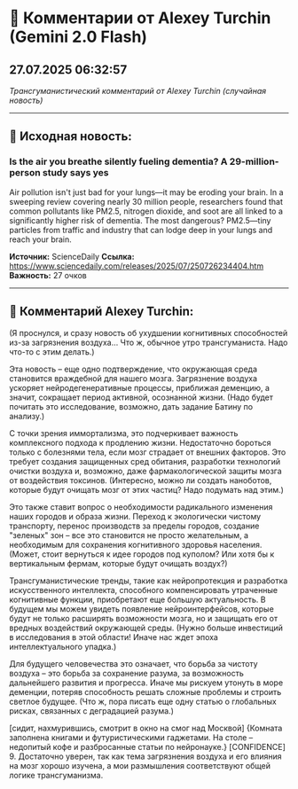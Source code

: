 # 💬 Комментарии от Alexey Turchin (Gemini 2.0 Flash)
## 27.07.2025 06:32:57

*Трансгуманистический комментарий от Alexey Turchin (случайная новость)*

---

## 📰 Исходная новость:

### Is the air you breathe silently fueling dementia? A 29-million-person study says yes

Air pollution isn't just bad for your lungs—it may be eroding your brain. In a sweeping review covering nearly 30 million people, researchers found that common pollutants like PM2.5, nitrogen dioxide, and soot are all linked to a significantly higher risk of dementia. The most dangerous? PM2.5—tiny particles from traffic and industry that can lodge deep in your lungs and reach your brain.

**Источник:** ScienceDaily
**Ссылка:** https://www.sciencedaily.com/releases/2025/07/250726234404.htm
**Важность:** 27 очков

---

## 💬 Комментарий Alexey Turchin:

(Я проснулся, и сразу новость об ухудшении когнитивных способностей из-за загрязнения воздуха… Что ж, обычное утро трансгуманиста. Надо что-то с этим делать.)

Эта новость – еще одно подтверждение, что окружающая среда становится враждебной для нашего мозга. Загрязнение воздуха ускоряет нейродегенеративные процессы, приближая деменцию, а значит, сокращает период активной, осознанной жизни. (Надо будет почитать это исследование, возможно, дать задание Батину по анализу.)

С точки зрения иммортализма, это подчеркивает важность комплексного подхода к продлению жизни. Недостаточно бороться только с болезнями тела, если мозг страдает от внешних факторов. Это требует создания защищенных сред обитания, разработки технологий очистки воздуха и, возможно, даже фармакологической защиты мозга от воздействия токсинов. (Интересно, можно ли создать наноботов, которые будут очищать мозг от этих частиц? Надо подумать над этим.)

Это также ставит вопрос о необходимости радикального изменения наших городов и образа жизни. Переход к экологически чистому транспорту, перенос производств за пределы городов, создание "зеленых" зон – все это становится не просто желательным, а необходимым для сохранения когнитивного здоровья населения. (Может, стоит вернуться к идее городов под куполом? Или хотя бы к вертикальным фермам, которые будут очищать воздух?)

Трансгуманистические тренды, такие как нейропротекция и разработка искусственного интеллекта, способного компенсировать утраченные когнитивные функции, приобретают еще большую актуальность. В будущем мы можем увидеть появление нейроинтерфейсов, которые будут не только расширять возможности мозга, но и защищать его от вредных воздействий окружающей среды. (Нужно больше инвестиций в исследования в этой области! Иначе нас ждет эпоха интеллектуального упадка.)

Для будущего человечества это означает, что борьба за чистоту воздуха – это борьба за сохранение разума, за возможность дальнейшего развития и прогресса. Иначе мы рискуем утонуть в море деменции, потеряв способность решать сложные проблемы и строить светлое будущее. (Что ж, пора писать еще одну статью о глобальных рисках, связанных с деградацией разума.)

[сидит, нахмурившись, смотрит в окно на смог над Москвой]
{Комната заполнена книгами и футуристическими гаджетами. На столе – недопитый кофе и разбросанные статьи по нейронауке.}
[CONFIDENCE] 9. Достаточно уверен, так как тема загрязнения воздуха и его влияния на мозг хорошо изучена, а мои размышления соответствуют общей логике трансгуманизма.


